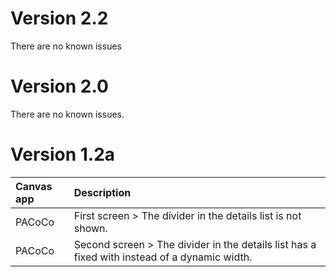 # Version 2.2
There are no known issues

# Version 2.0
There are no known issues.

# Version 1.2a

| Canvas app | Description |
| :--- | :--- |
| PACoCo | First screen > The divider in the details list is not shown. |
| PACoCo | Second screen > The divider in the details list has a fixed with instead of a dynamic width. |
